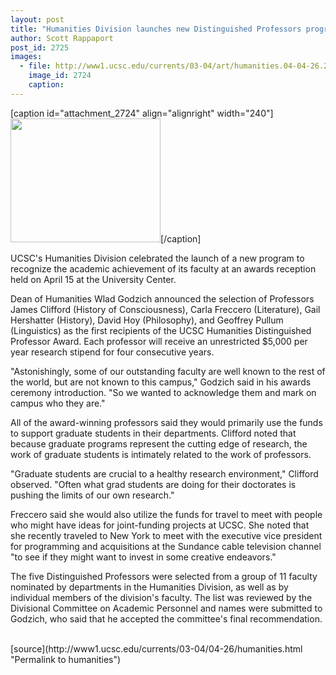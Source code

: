 ```yaml
---
layout: post
title: "Humanities Division launches new Distinguished Professors program; five faculty honored"
author: Scott Rappaport
post_id: 2725
images:
  - file: http://www1.ucsc.edu/currents/03-04/art/humanities.04-04-26.240.jpg
    image_id: 2724
    caption: 
---
```


[caption id="attachment_2724" align="alignright" width="240"]<a href="http://localhost/mysite/wp-content/uploads/2004/04/humanities.04-04-26.240.jpg"><img class="size-full wp-image-2724" src="http://localhost/mysite/wp-content/uploads/2004/04/humanities.04-04-26.240.jpg" alt="" width="240" height="198" /></a>[/caption]
<p>
  UCSC's Humanities Division celebrated the launch of a new program to recognize the academic achievement of its faculty at an awards reception held on April 15 at the University Center.
</p>
<p>
  Dean of Humanities Wlad Godzich announced the selection of Professors James Clifford (History of Consciousness), Carla Freccero (Literature), Gail Hershatter (History), David Hoy (Philosophy), and Geoffrey Pullum (Linguistics) as the first recipients of the UCSC Humanities Distinguished Professor Award. Each professor will receive an unrestricted $5,000 per year research stipend for four consecutive years.<br>
</p>
<p>
  "Astonishingly, some of our outstanding faculty are well known to the rest of the world, but are not known to this campus," Godzich said in his awards ceremony introduction. "So we wanted to acknowledge them and mark on campus who they are."<br>
</p>
<p>
  All of the award-winning professors said they would primarily use the funds to support graduate students in their departments. Clifford noted that because graduate programs represent the cutting edge of research, the work of graduate students is intimately related to the work of professors.<br>
</p>
<p>
  "Graduate students are crucial to a healthy research environment," Clifford observed. "Often what grad students are doing for their doctorates is pushing the limits of our own research."<br>
</p>
<p>
  Freccero said she would also utilize the funds for travel to meet with people who might have ideas for joint-funding projects at UCSC. She noted that she recently traveled to New York to meet with the executive vice president for programming and acquisitions at the Sundance cable television channel "to see if they might want to invest in some creative endeavors."<br>
</p>
<p>
  The five Distinguished Professors were selected from a group of 11 faculty nominated by departments in the Humanities Division, as well as by individual members of the division's faculty. The list was reviewed by the Divisional Committee on Academic Personnel and names were submitted to Godzich, who said that he accepted the committee's final recommendation.<br>
  <br>
</p>
[source](http://www1.ucsc.edu/currents/03-04/04-26/humanities.html "Permalink to humanities")
